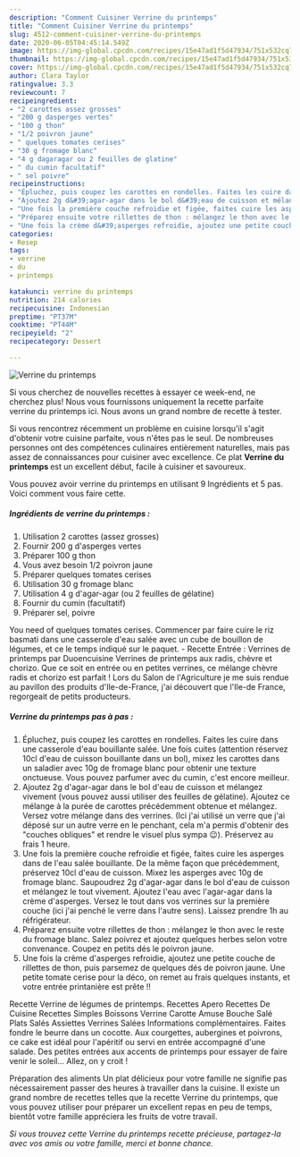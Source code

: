 ```yaml
---
description: "Comment Cuisiner Verrine du printemps"
title: "Comment Cuisiner Verrine du printemps"
slug: 4512-comment-cuisiner-verrine-du-printemps
date: 2020-06-05T04:45:14.549Z
image: https://img-global.cpcdn.com/recipes/15e47ad1f5d47934/751x532cq70/verrine-du-printemps-photo-principale-de-la-recette.jpg
thumbnail: https://img-global.cpcdn.com/recipes/15e47ad1f5d47934/751x532cq70/verrine-du-printemps-photo-principale-de-la-recette.jpg
cover: https://img-global.cpcdn.com/recipes/15e47ad1f5d47934/751x532cq70/verrine-du-printemps-photo-principale-de-la-recette.jpg
author: Clara Taylor
ratingvalue: 3.3
reviewcount: 7
recipeingredient:
- "2 carottes assez grosses"
- "200 g dasperges vertes"
- "100 g thon"
- "1/2 poivron jaune"
- " quelques tomates cerises"
- "30 g fromage blanc"
- "4 g dagaragar ou 2 feuilles de glatine"
- " du cumin facultatif"
- " sel poivre"
recipeinstructions:
- "Épluchez, puis coupez les carottes en rondelles. Faites les cuire dans une casserole d&#39;eau bouillante salée. Une fois cuites (attention réservez 10cl d&#39;eau de cuisson bouillante dans un bol), mixez les carottes dans un saladier avec 10g de fromage blanc pour obtenir une texture onctueuse. Vous pouvez parfumer avec du cumin, c&#39;est encore meilleur."
- "Ajoutez 2g d&#39;agar-agar dans le bol d&#39;eau de cuisson et mélangez vivement (vous pouvez aussi utiliser des feuilles de gélatine). Ajoutez ce mélange à la purée de carottes précédemment obtenue et mélangez. Versez votre mélange dans des verrines. (Ici j&#39;ai utilisé un verre que j&#39;ai déposé sur un autre verre en le penchant, cela m&#39;a permis d&#39;obtenir des &#34;couches obliques&#34; et rendre le visuel plus sympa 😉). Préservez au frais 1 heure."
- "Une fois la première couche refroidie et figée, faites cuire les asperges dans de l&#39;eau salée bouillante. De la même façon que précédemment, préservez 10cl d&#39;eau de cuisson. Mixez les asperges avec 10g de fromage blanc. Saupoudrez 2g d&#39;agar-agar dans le bol d&#39;eau de cuisson et mélangez le tout vivement. Ajoutez l&#39;eau avec l&#39;agar-agar dans la crème d&#39;asperges. Versez le tout dans vos verrines sur la première couche (ici j&#39;ai penché le verre dans l&#39;autre sens). Laissez prendre 1h au réfrigérateur."
- "Préparez ensuite votre rillettes de thon : mélangez le thon avec le reste du fromage blanc. Salez poivrez et ajoutez quelques herbes selon votre convenance. Coupez en petits dés le poivron jaune."
- "Une fois la crème d&#39;asperges refroidie, ajoutez une petite couche de rillettes de thon, puis parsemez de quelques dés de poivron jaune. Une petite tomate cerise pour la déco, on remet au frais quelques instants, et votre entrée printanière est prête !!"
categories:
- Resep
tags:
- verrine
- du
- printemps

katakunci: verrine du printemps 
nutrition: 214 calories
recipecuisine: Indonesian
preptime: "PT37M"
cooktime: "PT44M"
recipeyield: "2"
recipecategory: Dessert

---
```



![Verrine du printemps](https://img-global.cpcdn.com/recipes/15e47ad1f5d47934/751x532cq70/verrine-du-printemps-photo-principale-de-la-recette.jpg)

Si vous cherchez de nouvelles recettes à essayer ce week-end, ne cherchez plus! Nous vous fournissons uniquement la recette parfaite verrine du printemps ici. Nous avons un grand nombre de recette à tester.

Si vous rencontrez récemment un problème en cuisine lorsqu'il s'agit d'obtenir votre cuisine parfaite, vous n'êtes pas le seul. De nombreuses personnes ont des compétences culinaires entièrement naturelles, mais pas assez de connaissances pour cuisiner avec excellence. Ce plat <strong> Verrine du printemps </strong> est un excellent début, facile à cuisiner et savoureux.

<!--inarticleads1-->

Vous pouvez avoir verrine du printemps en utilisant 9 Ingrédients et 5 pas. Voici comment vous faire cette.

##### Ingrédients de verrine du printemps :

1. Utilisation 2 carottes (assez grosses)
1. Fournir 200 g d&#39;asperges vertes
1. Préparer 100 g thon
1. Vous avez besoin 1/2 poivron jaune
1. Préparer  quelques tomates cerises
1. Utilisation 30 g fromage blanc
1. Utilisation 4 g d&#39;agar-agar (ou 2 feuilles de gélatine)
1. Fournir  du cumin (facultatif)
1. Préparer  sel, poivre


You need of quelques tomates cerises. Commencer par faire cuire le riz basmati dans une casserole d&#39;eau salée avec un cube de bouillon de légumes, et ce le temps indiqué sur le paquet. - Recette Entrée : Verrines de printemps par Duoencuisine Verrines de printemps aux radis, chèvre et chorizo. Que ce soit en entrée ou en petites verrines, ce mélange chèvre radis et chorizo est parfait ! Lors du Salon de l&#39;Agriculture je me suis rendue au pavillon des produits d&#39;Ile-de-France, j&#39;ai découvert que l&#39;Ile-de France, regorgeait de petits producteurs. 

<!--inarticleads2-->

##### Verrine du printemps pas à pas :

1. Épluchez, puis coupez les carottes en rondelles. Faites les cuire dans une casserole d&#39;eau bouillante salée. Une fois cuites (attention réservez 10cl d&#39;eau de cuisson bouillante dans un bol), mixez les carottes dans un saladier avec 10g de fromage blanc pour obtenir une texture onctueuse. Vous pouvez parfumer avec du cumin, c&#39;est encore meilleur.
1. Ajoutez 2g d&#39;agar-agar dans le bol d&#39;eau de cuisson et mélangez vivement (vous pouvez aussi utiliser des feuilles de gélatine). Ajoutez ce mélange à la purée de carottes précédemment obtenue et mélangez. Versez votre mélange dans des verrines. (Ici j&#39;ai utilisé un verre que j&#39;ai déposé sur un autre verre en le penchant, cela m&#39;a permis d&#39;obtenir des &#34;couches obliques&#34; et rendre le visuel plus sympa 😉). Préservez au frais 1 heure.
1. Une fois la première couche refroidie et figée, faites cuire les asperges dans de l&#39;eau salée bouillante. De la même façon que précédemment, préservez 10cl d&#39;eau de cuisson. Mixez les asperges avec 10g de fromage blanc. Saupoudrez 2g d&#39;agar-agar dans le bol d&#39;eau de cuisson et mélangez le tout vivement. Ajoutez l&#39;eau avec l&#39;agar-agar dans la crème d&#39;asperges. Versez le tout dans vos verrines sur la première couche (ici j&#39;ai penché le verre dans l&#39;autre sens). Laissez prendre 1h au réfrigérateur.
1. Préparez ensuite votre rillettes de thon : mélangez le thon avec le reste du fromage blanc. Salez poivrez et ajoutez quelques herbes selon votre convenance. Coupez en petits dés le poivron jaune.
1. Une fois la crème d&#39;asperges refroidie, ajoutez une petite couche de rillettes de thon, puis parsemez de quelques dés de poivron jaune. Une petite tomate cerise pour la déco, on remet au frais quelques instants, et votre entrée printanière est prête !!


Recette Verrine de légumes de printemps. Recettes Apero Recettes De Cuisine Recettes Simples Boissons Verrine Carotte Amuse Bouche Salé Plats Salés Assiettes Verrines Salées Informations complémentaires. Faites fondre le beurre dans un cocotte. Aux courgettes, aubergines et poivrons, ce cake est idéal pour l&#39;apéritif ou servi en entrée accompagné d&#39;une salade. Des petites entrées aux accents de printemps pour essayer de faire venir le soleil… Allez, on y croit ! 

<!--inarticleads1-->

<p>
Préparation des aliments Un plat délicieux pour votre famille ne signifie pas nécessairement passer des heures à travailler dans la cuisine. Il existe un grand nombre de recettes telles que la recette Verrine du printemps, que vous pouvez utiliser pour préparer un excellent repas en peu de temps, bientôt votre famille appréciera les fruits de votre travail.
</p>

<p>
<i>Si vous trouvez cette Verrine du printemps recette précieuse, partagez-la avec vos amis ou votre famille, merci et bonne chance.</i>
</p>

